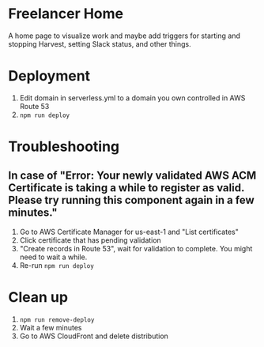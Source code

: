 # Freelancer Home

A home page to visualize work and maybe add triggers for starting and stopping Harvest, setting Slack status, and other things.

# Deployment

1. Edit domain in serverless.yml to a domain you own controlled in AWS Route 53
2. `npm run deploy`

# Troubleshooting

## In case of "Error: Your newly validated AWS ACM Certificate is taking a while to register as valid. Please try running this component again in a few minutes."

1. Go to AWS Certificate Manager for us-east-1 and "List certificates"
2. Click certificate that has pending validation
3. "Create records in Route 53", wait for validation to complete. You might need to wait a while.
4. Re-run `npm run deploy`

# Clean up

1. `npm run remove-deploy`
2. Wait a few minutes
3. Go to AWS CloudFront and delete distribution
